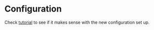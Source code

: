 # Configuration
Check [tutorial](Tutorial.md) to see if it makes sense with the new configuration set up.